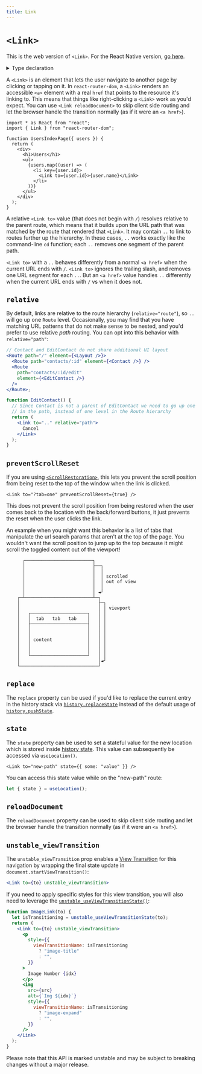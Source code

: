 ```yaml
---
title: Link
---
```


# `<Link>`

<docs-info>This is the web version of `<Link>`. For the React Native version, [go here][link-native].</docs-info>

<details>
  <summary>Type declaration</summary>

```tsx
declare function Link(props: LinkProps): React.ReactElement;

interface LinkProps
  extends Omit<
    React.AnchorHTMLAttributes<HTMLAnchorElement>,
    "href"
  > {
  to: To;
  preventScrollReset?: boolean;
  relative?: "route" | "path";
  reloadDocument?: boolean;
  replace?: boolean;
  state?: any;
  unstable_viewTransition?: boolean;
}

type To = string | Partial<Path>;

interface Path {
  pathname: string;
  search: string;
  hash: string;
}
```

</details>

A `<Link>` is an element that lets the user navigate to another page by clicking or tapping on it. In `react-router-dom`, a `<Link>` renders an accessible `<a>` element with a real `href` that points to the resource it's linking to. This means that things like right-clicking a `<Link>` work as you'd expect. You can use `<Link reloadDocument>` to skip client side routing and let the browser handle the transition normally (as if it were an `<a href>`).

```tsx
import * as React from "react";
import { Link } from "react-router-dom";

function UsersIndexPage({ users }) {
  return (
    <div>
      <h1>Users</h1>
      <ul>
        {users.map((user) => (
          <li key={user.id}>
            <Link to={user.id}>{user.name}</Link>
          </li>
        ))}
      </ul>
    </div>
  );
}
```

A relative `<Link to>` value (that does not begin with `/`) resolves relative to the parent route, which means that it builds upon the URL path that was matched by the route that rendered that `<Link>`. It may contain `..` to link to routes further up the hierarchy. In these cases, `..` works exactly like the command-line `cd` function; each `..` removes one segment of the parent path.

<docs-info>`<Link to>` with a `..` behaves differently from a normal `<a href>` when the current URL ends with `/`. `<Link to>` ignores the trailing slash, and removes one URL segment for each `..`. But an `<a href>` value handles `..` differently when the current URL ends with `/` vs when it does not.</docs-info>

## `relative`

By default, links are relative to the route hierarchy (`relative="route"`), so `..` will go up one `Route` level. Occasionally, you may find that you have matching URL patterns that do not make sense to be nested, and you'd prefer to use relative _path_ routing. You can opt into this behavior with `relative="path"`:

```jsx
// Contact and EditContact do not share additional UI layout
<Route path="/" element={<Layout />}>
  <Route path="contacts/:id" element={<Contact />} />
  <Route
    path="contacts/:id/edit"
    element={<EditContact />}
  />
</Route>;

function EditContact() {
  // Since Contact is not a parent of EditContact we need to go up one level
  // in the path, instead of one level in the Route hierarchy
  return (
    <Link to=".." relative="path">
      Cancel
    </Link>
  );
}
```

## `preventScrollReset`

If you are using [`<ScrollRestoration>`][scrollrestoration], this lets you prevent the scroll position from being reset to the top of the window when the link is clicked.

```tsx
<Link to="?tab=one" preventScrollReset={true} />
```

This does not prevent the scroll position from being restored when the user comes back to the location with the back/forward buttons, it just prevents the reset when the user clicks the link.

An example when you might want this behavior is a list of tabs that manipulate the url search params that aren't at the top of the page. You wouldn't want the scroll position to jump up to the top because it might scroll the toggled content out of the viewport!

```
      ┌─────────────────────────┐
      │                         ├──┐
      │                         │  │
      │                         │  │ scrolled
      │                         │  │ out of view
      │                         │  │
      │                         │ ◄┘
    ┌─┴─────────────────────────┴─┐
    │                             ├─┐
    │                             │ │ viewport
    │   ┌─────────────────────┐   │ │
    │   │  tab   tab   tab    │   │ │
    │   ├─────────────────────┤   │ │
    │   │                     │   │ │
    │   │                     │   │ │
    │   │ content             │   │ │
    │   │                     │   │ │
    │   │                     │   │ │
    │   └─────────────────────┘   │ │
    │                             │◄┘
    └─────────────────────────────┘

```

## `replace`

The `replace` property can be used if you'd like to replace the current entry in the history stack via [`history.replaceState`][history-replace-state] instead of the default usage of [`history.pushState`][history-push-state].

## `state`

The `state` property can be used to set a stateful value for the new location which is stored inside [history state][history-state]. This value can subsequently be accessed via `useLocation()`.

```tsx
<Link to="new-path" state={{ some: "value" }} />
```

You can access this state value while on the "new-path" route:

```ts
let { state } = useLocation();
```

## `reloadDocument`

The `reloadDocument` property can be used to skip client side routing and let the browser handle the transition normally (as if it were an `<a href>`).

## `unstable_viewTransition`

The `unstable_viewTransition` prop enables a [View Transition][view-transitions] for this navigation by wrapping the final state update in `document.startViewTransition()`:

```jsx
<Link to={to} unstable_viewTransition>
```

If you need to apply specific styles for this view transition, you will also need to leverage the [`unstable_useViewTransitionState()`][use-view-transition-state]:

```jsx
function ImageLink(to) {
  let isTransitioning = unstable_useViewTransitionState(to);
  return (
    <Link to={to} unstable_viewTransition>
      <p
        style={{
          viewTransitionName: isTransitioning
            ? "image-title"
            : "",
        }}
      >
        Image Number {idx}
      </p>
      <img
        src={src}
        alt={`Img ${idx}`}
        style={{
          viewTransitionName: isTransitioning
            ? "image-expand"
            : "",
        }}
      />
    </Link>
  );
}
```

<docs-warn>
Please note that this API is marked unstable and may be subject to breaking changes without a major release.
</docs-warn>

[link-native]: ./link-native
[scrollrestoration]: ./scroll-restoration
[history-replace-state]: https://developer.mozilla.org/en-US/docs/Web/API/History/replaceState
[history-push-state]: https://developer.mozilla.org/en-US/docs/Web/API/History/pushState
[history-state]: https://developer.mozilla.org/en-US/docs/Web/API/History/state
[use-view-transition-state]: ../hooks//use-view-transition-state
[view-transitions]: https://developer.mozilla.org/en-US/docs/Web/API/View_Transitions_API
